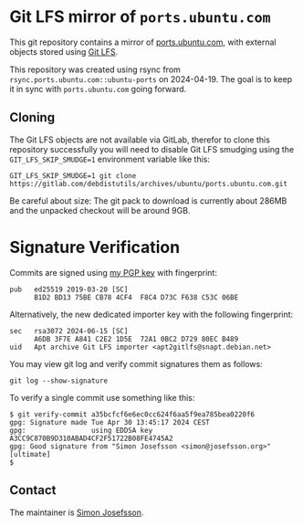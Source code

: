 # Git LFS mirror of `ports.ubuntu.com`

This git repository contains a mirror of
[ports.ubuntu.com](https://ports.ubuntu.com/), with external objects
stored using [Git LFS](https://git-lfs.com/).

This repository was created using rsync from
`rsync.ports.ubuntu.com::ubuntu-ports` on 2024-04-19.  The goal is to
keep it in sync with `ports.ubuntu.com` going forward.

## Cloning

The Git LFS objects are not available via GitLab, therefor to clone
this repository successfully you will need to disable Git LFS smudging
using the `GIT_LFS_SKIP_SMUDGE=1` environment variable like this:

```
GIT_LFS_SKIP_SMUDGE=1 git clone https://gitlab.com/debdistutils/archives/ubuntu/ports.ubuntu.com.git
```

Be careful about size: The git pack to download is currently about
286MB and the unpacked checkout will be around 9GB.

# Signature Verification

Commits are signed using [my PGP
key](https://blog.josefsson.org/2019/03/21/openpgp-2019-key-transition-statement/)
with fingerprint:

```
pub   ed25519 2019-03-20 [SC]
      B1D2 BD13 75BE CB78 4CF4  F8C4 D73C F638 C53C 06BE
```

Alternatively, the new dedicated importer key with the following
fingerprint:

```
sec   rsa3072 2024-06-15 [SC]
      A6DB 3F7E A841 C2E2 1D5E  72A1 0BC2 D729 80EC B489
uid   Apt archive Git LFS importer <apt2gitlfs@snapt.debian.net>
```

You may view git log and verify commit signatures them as follows:

```
git log --show-signature
```

To verify a single commit use something like this:

```
$ git verify-commit a35bcfcf6e6ec0cc624f6aa5f9ea785bea0220f6
gpg: Signature made Tue Apr 30 13:45:17 2024 CEST
gpg:                using EDDSA key A3CC9C870B9D310ABAD4CF2F51722B08FE4745A2
gpg: Good signature from "Simon Josefsson <simon@josefsson.org>" [ultimate]
$ 
```

## Contact

The maintainer is [Simon Josefsson](https://blog.josefsson.org/).
